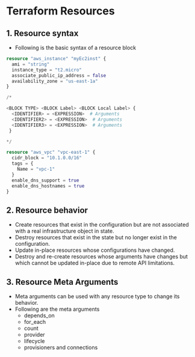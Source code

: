 # Terraform Resources

## 1. Resource syntax 
- Following is the basic syntax of a resource block

```terraform
resource "aws_instance" "myEc2inst" {
  ami = "string"
  instance_type = "t2.micro"
  associate_public_ip_address = false
  availability_zone = "us-east-1a"
}

/*

<BLOCK TYPE> <BLOCK Label> <BLOCK Local Label> {
  <IDENTIFIER> = <EXPRESSION>  # Arguments
  <IDENTIFIER2> = <EXPRESSION>  # Arguments
  <IDENTIFIER3> = <EXPRESSION>  # Arguments
 }

*/

resource "aws_vpc" "vpc-east-1" {
  cidr_block = "10.1.0.0/16"
  tags = {
    Name = "vpc-1"
  }
  enable_dns_support = true
  enable_dns_hostnames = true
}
```

## 2. Resource behavior

- Create resources that exist in the configuration but are not associated with a real infrastructure object in state.
- Destroy resources that exist in the state but no longer exist in the configuration.
- Update in-place resources whose configurations have changed.
- Destroy and re-create resources whose arguments have changes but which cannot be updated in-place due to remote API limitations.

## 3. Resource Meta Arguments
- Meta arguments can be used with any resource type to change its behavior.
- Following are the meta arguments
  - depends_on
  - for_each
  - count
  - provider
  - lifecycle
  - provisioners and connections